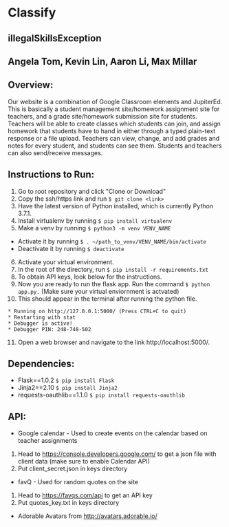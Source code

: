 # Classify
## illegalSkillsException 
## Angela Tom, Kevin Lin, Aaron Li, Max Millar

## Overview:
Our website is a combination of Google Classroom elements and JupiterEd. This is basically a student management site/homework assignment site for teachers, and a grade site/homework submission site for students. Teachers will be able to create classes which students can join, and assign homework that students have to hand in either through a typed plain-text response or a file upload. Teachers can view, change, and add grades and notes for every student, and students can see them. Students and teachers can also send/receive messages.    

## Instructions to Run:
1. Go to root repository and click "Clone or Download"
2. Copy the ssh/https link and run ```$ git clone <link>```
3. Have the latest version of Python installed, which is currently Python 3.7.1.
4. Install virtualenv by running ```$ pip install virtualenv```
5. Make a venv by running ```$ python3 -m venv VENV_NAME```
* Activate it by running ```$ . ~/path_to_venv/VENV_NAME/bin/activate```
* Deactivate it by running ```$ deactivate```
6. Activate your virtual environment.
7. In the root of the directory, run ```$ pip install -r requirements.txt```
8. To obtain API keys, look below for the instructions.
9. Now you are ready to run the flask app. Run the command ```$ python app.py.``` (Make sure your virtual enviornment is actvated)
10. This should appear in the terminal after running the python file.   
```
* Running on http://127.0.0.1:5000/ (Press CTRL+C to quit)
* Restarting with stat
* Debugger is active!
* Debugger PIN: 248-748-502
```
11. Open a web browser and navigate to the link http://localhost:5000/.

## Dependencies:
* Flask==1.0.2
```$ pip install Flask```
* Jinja2==2.10
```$ pip install Jinja2```
* requests-oauthlib==1.1.0
```$ pip install requests-oauthlib```

## API:
* Google calendar - Used to create events on the calendar based on teacher assignments
1. Head to https://console.developers.google.com/ to get a json file with client data (make sure to enable Calendar API)
2. Put client_secret.json in keys directory

* favQ - Used for random quotes on the site
1. Head to https://favqs.com/api to get an API key
2. Put quotes_key.txt in keys directory

* Adorable Avatars from http://avatars.adorable.io/
